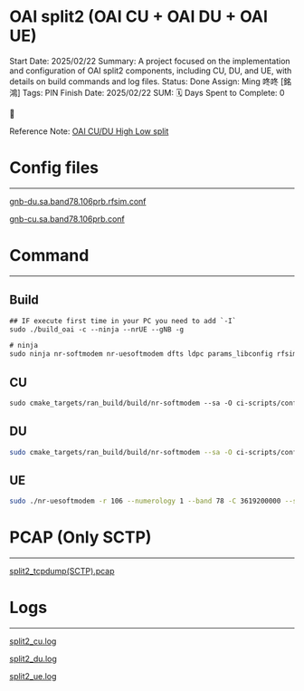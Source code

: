 # OAI split2 (OAI CU + OAI DU + OAI UE)

Start Date: 2025/02/22
Summary: A project focused on the implementation and configuration of OAI split2 components, including CU, DU, and UE, with details on build commands and log files.
Status: Done
Assign: Ming 咚咚 [銘鴻]
Tags: PIN
Finish Date: 2025/02/22
SUM: 🗓️ Days Spent to Complete: 0

<aside>
📃

Reference Note: [OAI CU/DU High Low split](OAI%20CU%20DU%20High%20Low%20split%201211009831438174bad5e4fed49746f1.md) 

</aside>

# Config files

---

[gnb-du.sa.band78.106prb.rfsim.conf](gnb-du.sa.band78.106prb.rfsim.conf)

[gnb-cu.sa.band78.106prb.conf](gnb-cu.sa.band78.106prb.conf)

# Command

---

## Build

```css
## IF execute first time in your PC you need to add `-I`
sudo ./build_oai -c --ninja --nrUE --gNB -g

# ninja 
sudo ninja nr-softmodem nr-uesoftmodem dfts ldpc params_libconfig rfsimulator
```

## CU

```css
sudo cmake_targets/ran_build/build/nr-softmodem --sa -O ci-scripts/conf_files/gnb-cu.sa.band78.106prb.conf
```

## DU

```bash
sudo cmake_targets/ran_build/build/nr-softmodem --sa -O ci-scripts/conf_files/gnb-du.sa.band78.106prb.rfsim.conf --rfsim
```

## UE

```bash
sudo ./nr-uesoftmodem -r 106 --numerology 1 --band 78 -C 3619200000 --sa --uicc0.imsi 001010000000001 --rfsim
```

# PCAP (Only SCTP)

---

[split2_tcpdump(SCTP).pcap](split2_tcpdump(SCTP).pcap)

# Logs

---

[split2_cu.log](split2_cu.log)

[split2_du.log](split2_du.log)

[split2_ue.log](split2_ue.log)